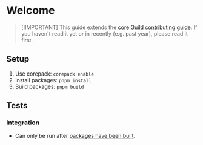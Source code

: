 # Welcome

> [!IMPORTANT] This guide extends the
> [core Guild contributing guide](https://github.com/the-guild-org/Stack/blob/master/CONTRIBUTING.md).
> If you haven't read it yet or in recently (e.g. past year), please read it first.

## Setup

1. Use corepack: `corepack enable`
2. Install packages: `pnpm install`
3. Build packages: `pnpm build`

## Tests

### Integration

- Can only be run after [packages have been built](#setup).
